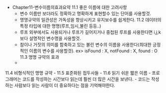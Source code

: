 * Chapter11-변수이름의효과요약
11.1 좋은 이름에 대한 고려사항
	- 변수 이름만 보더라도 정확하고 명확하게 표현할수 있는 단어를 사용할것.
	- 명명규약의 일관성은 가독성을 향상시키고 유지보수를 쉽게한다.
11.2 데이터의 특정 타입에 대한 명명(루프,임시,불린 등등..)
	- 루프 외부에서도 사용되거나 루프가 길어지거나 중첩된 루프를 사용한다면 i,j,k 보다 설명적인 변수명을 사용할것.
	- 참이나 거짓의 의미를 함축하고 있는 불린 변수의 이름을 사용한다(최대한 긍정적인 이름의 변수를 사용할것). ex> isFound : X, notFound : X, found : O 
11.3 명명 규약의 효과
	-
11.4 비형식적인 명명 규약 
	- 
11.5 표준화된 접두사들
	-
11.6 읽기 쉬운 짧은 이름
	- 프로그래머는 코드를 작성하는 시간보다 읽는데 훨씬 더 많은 시간을 보낸다. 
	- 코드는 작성하는 사람보다 읽는 사람이 더 중요하다는 점을 기억해야한다.

